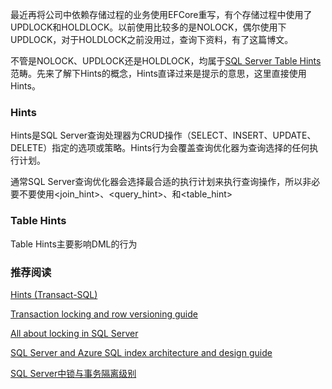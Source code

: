 最近再将公司中依赖存储过程的业务使用EFCore重写，有个存储过程中使用了UPDLOCK和HOLDLOCK。以前使用比较多的是NOLOCK，偶尔使用下UPDLOCK，对于HOLDLOCK之前没用过，查询下资料，有了这篇博文。

不管是NOLOCK、UPDLOCK还是HOLDLOCK，均属于[SQL Server Table Hints](https://docs.microsoft.com/en-us/sql/t-sql/queries/hints-transact-sql-table?view=sql-server-ver15)范畴。先来了解下Hints的概念，Hints直译过来是提示的意思，这里直接使用Hints。

### Hints

Hints是SQL Server查询处理器为CRUD操作（SELECT、INSERT、UPDATE、DELETE）指定的选项或策略。Hints行为会覆盖查询优化器为查询选择的任何执行计划。

通常SQL Server查询优化器会选择最合适的执行计划来执行查询操作，所以非必要不要使用<join_hint>、<query_hint>、和<table_hint>

### Table Hints

Table Hints主要影响DML的行为



### 推荐阅读

[Hints (Transact-SQL)](https://docs.microsoft.com/en-us/sql/t-sql/queries/hints-transact-sql?view=sql-server-ver15)  

[Transaction locking and row versioning guide](https://docs.microsoft.com/en-us/sql/relational-databases/sql-server-transaction-locking-and-row-versioning-guide?view=sql-server-ver15#lock_modes)  

[All about locking in SQL Server](https://www.sqlshack.com/locking-sql-server/)  

[SQL Server and Azure SQL index architecture and design guide](https://docs.microsoft.com/en-us/sql/relational-databases/sql-server-index-design-guide?view=sql-server-ver15)  

[SQL Server中锁与事务隔离级别](./SQL%20Server中锁与事务隔离级别.md)  

